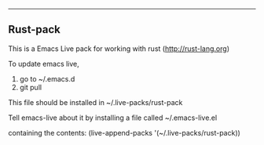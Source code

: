 ------------------------------------------------------------------------------------

## Rust-pack

This is a Emacs Live pack for working with rust (http://rust-lang.org)



To update emacs live,
1. go to ~/.emacs.d
2. git pull

This file should be installed in ~/.live-packs/rust-pack

Tell emacs-live about it by installing a file called ~/.emacs-live.el

containing the contents:
    (live-append-packs '(~/.live-packs/rust-pack))


